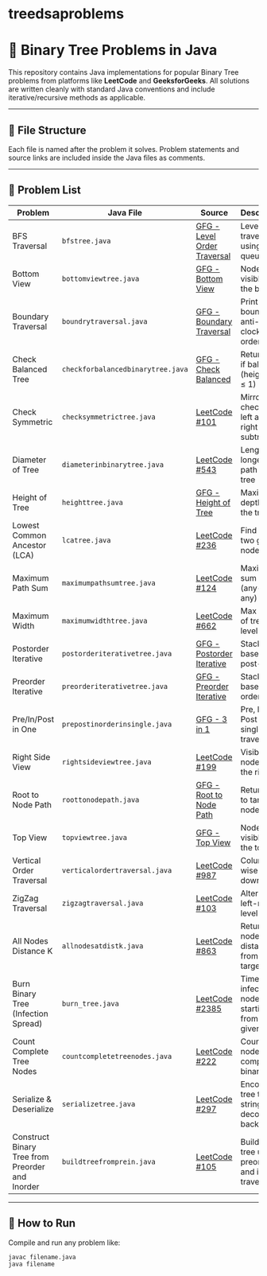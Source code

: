 # treedsaproblems
# 🌳 Binary Tree Problems in Java

This repository contains Java implementations for popular Binary Tree problems from platforms like **LeetCode** and **GeeksforGeeks**. All solutions are written cleanly with standard Java conventions and include iterative/recursive methods as applicable.

---

## 📂 File Structure

Each file is named after the problem it solves. Problem statements and source links are included inside the Java files as comments.

---

## 🧠 Problem List

| Problem | Java File | Source | Description |
|--------|-----------|--------|-------------|
| BFS Traversal | `bfstree.java` | [GFG - Level Order Traversal](https://www.geeksforgeeks.org/level-order-tree-traversal/) | Level-wise traversal using a queue |
| Bottom View | `bottomviewtree.java` | [GFG - Bottom View](https://www.geeksforgeeks.org/bottom-view-binary-tree/) | Nodes visible from the bottom |
| Boundary Traversal | `boundrytraversal.java` | [GFG - Boundary Traversal](https://www.geeksforgeeks.org/boundary-traversal-of-binary-tree/) | Print boundary in anti-clockwise order |
| Check Balanced Tree | `checkforbalancedbinarytree.java` | [GFG - Check Balanced](https://www.geeksforgeeks.org/how-to-determine-if-a-binary-tree-is-balanced/) | Return true if balanced (height diff ≤ 1) |
| Check Symmetric | `checksymmetrictree.java` | [LeetCode #101](https://leetcode.com/problems/symmetric-tree/) | Mirror check for left and right subtrees |
| Diameter of Tree | `diameterinbinarytree.java` | [LeetCode #543](https://leetcode.com/problems/diameter-of-binary-tree/) | Length of longest path in the tree |
| Height of Tree | `heighttree.java` | [GFG - Height of Tree](https://www.geeksforgeeks.org/write-a-c-program-to-find-the-maximum-depth-or-height-of-a-tree/) | Maximum depth of the tree |
| Lowest Common Ancestor (LCA) | `lcatree.java` | [LeetCode #236](https://leetcode.com/problems/lowest-common-ancestor-of-a-binary-tree/) | Find LCA of two given nodes |
| Maximum Path Sum | `maximumpathsumtree.java` | [LeetCode #124](https://leetcode.com/problems/binary-tree-maximum-path-sum/) | Maximum sum path (any-to-any) |
| Maximum Width | `maximumwidthtree.java` | [LeetCode #662](https://leetcode.com/problems/maximum-width-of-binary-tree/) | Max width of tree by level width |
| Postorder Iterative | `postorderiterativetree.java` | [GFG - Postorder Iterative](https://www.geeksforgeeks.org/iterative-postorder-traversal/) | Stack-based post-order |
| Preorder Iterative | `preorderiterativetree.java` | [GFG - Preorder Iterative](https://www.geeksforgeeks.org/iterative-preorder-traversal/) | Stack-based pre-order |
| Pre/In/Post in One | `prepostinorderinsingle.java` | [GFG - 3 in 1](https://www.geeksforgeeks.org/print-preorder-inorder-and-postorder-traversals-from-given-binary-tree/) | Pre, In, and Post in single traversal |
| Right Side View | `rightsideviewtree.java` | [LeetCode #199](https://leetcode.com/problems/binary-tree-right-side-view/) | Visible nodes from the right |
| Root to Node Path | `roottonodepath.java` | [GFG - Root to Node Path](https://www.geeksforgeeks.org/print-path-root-given-node-binary-tree/) | Return path to target node |
| Top View | `topviewtree.java` | [GFG - Top View](https://www.geeksforgeeks.org/top-view-of-a-binary-tree/) | Nodes visible from the top |
| Vertical Order Traversal | `verticalordertraversal.java` | [LeetCode #987](https://leetcode.com/problems/vertical-order-traversal-of-a-binary-tree/) | Column-wise top-down order |
| ZigZag Traversal | `zigzagtraversal.java` | [LeetCode #103](https://leetcode.com/problems/binary-tree-zigzag-level-order-traversal/) | Alternate left-right level order |
| All Nodes Distance K | `allnodesatdistk.java` | [LeetCode #863](https://leetcode.com/problems/all-nodes-distance-k-in-binary-tree/) | Return all nodes at distance K from a target node |
| Burn Binary Tree (Infection Spread) | `burn_tree.java` | [LeetCode #2385](https://leetcode.com/problems/amount-of-time-for-binary-tree-to-be-infected/) | Time to infect all nodes starting from a given node |
| Count Complete Tree Nodes | `countcompletetreenodes.java` | [LeetCode #222](https://leetcode.com/problems/count-complete-tree-nodes/) | Count total nodes in a complete binary tree |
| Serialize & Deserialize | `serializetree.java` | [LeetCode #297](https://leetcode.com/problems/serialize-and-deserialize-binary-tree/) | Encode tree to string and decode back |
| Construct Binary Tree from Preorder and Inorder | `buildtreefromprein.java` | [LeetCode #105](https://leetcode.com/problems/construct-binary-tree-from-preorder-and-inorder-traversal/) | Build binary tree using preorder and inorder traversals |



---

## 🔧 How to Run

Compile and run any problem like:

```bash
javac filename.java
java filename
